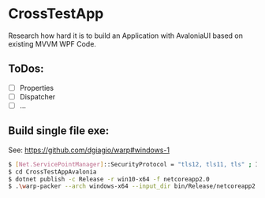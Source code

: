 CrossTestApp
============

Research how hard it is to build an Application with AvaloniaUI based on existing MVVM WPF Code.

ToDos:
------
- [ ] Properties
- [ ] Dispatcher
- [ ] ...

Build single file exe:
----------------------
See: https://github.com/dgiagio/warp#windows-1

```bash
$ [Net.ServicePointManager]::SecurityProtocol = "tls12, tls11, tls" ; Invoke-WebRequest https://github.com/dgiagio/warp/releases/download/v0.3.0/windows-x64.warp-packer.exe -OutFile warp-packer.exe
$ cd CrossTestAppAvalonia
$ dotnet publish -c Release -r win10-x64 -f netcoreapp2.0
$ .\warp-packer --arch windows-x64 --input_dir bin/Release/netcoreapp2.0/win10-x64/publish/ --exec CrossTestAppAvalonia.exe --output CrossTestAppAvalonia.exe
```
